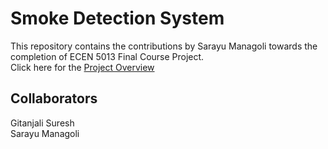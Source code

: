 # Smoke Detection System
This repository contains the contributions by Sarayu Managoli towards the completion of ECEN 5013 Final Course Project.</br>
Click here for the [Project Overview](https://github.com/cu-ecen-5013/final-project-sarayumanagoli/wiki/Project-Overview)
## Collaborators
Gitanjali Suresh</br>
Sarayu Managoli
